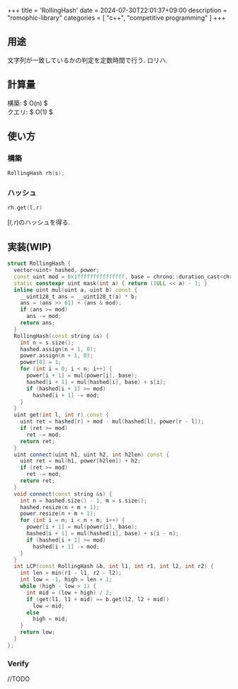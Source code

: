 +++
title = 'RollingHash'
date = 2024-07-30T22:01:37+09:00
description = "romophic-library"
categories = [
  "c++",
  "competitive programming"
]
+++
## 用途
文字列が一致しているかの判定を定数時間で行う. ロリハ.

## 計算量
構築: $ O(n) $  
クエリ: $ O(1) $

## 使い方
### 構築
```cpp
RollingHash rh(s);
```

### ハッシュ
```cpp
rh.get(l,r)
```
$[l,r)$のハッシュを得る.

## 実装(WIP)
```cpp
struct RollingHash {
  vector<uint> hashed, power;
  const uint mod = 0x1fffffffffffffff, base = chrono::duration_cast<chrono::microseconds>(chrono::system_clock::now().time_since_epoch()).count() % mod;
  static constexpr uint mask(int a) { return (1ULL << a) - 1; }
  inline uint mul(uint a, uint b) const {
    __uint128_t ans = __uint128_t(a) * b;
    ans = (ans >> 61) + (ans & mod);
    if (ans >= mod)
      ans -= mod;
    return ans;
  }
  RollingHash(const string &s) {
    int n = s.size();
    hashed.assign(n + 1, 0);
    power.assign(n + 1, 0);
    power[0] = 1;
    for (int i = 0; i < n; i++) {
      power[i + 1] = mul(power[i], base);
      hashed[i + 1] = mul(hashed[i], base) + s[i];
      if (hashed[i + 1] >= mod)
        hashed[i + 1] -= mod;
    }
  }
  uint get(int l, int r) const {
    uint ret = hashed[r] + mod - mul(hashed[l], power[r - l]);
    if (ret >= mod)
      ret -= mod;
    return ret;
  }
  uint connect(uint h1, uint h2, int h2len) const {
    uint ret = mul(h1, power[h2len]) + h2;
    if (ret >= mod)
      ret -= mod;
    return ret;
  }
  void connect(const string &s) {
    int n = hashed.size() - 1, m = s.size();
    hashed.resize(n + m + 1);
    power.resize(n + m + 1);
    for (int i = n; i < n + m; i++) {
      power[i + 1] = mul(power[i], base);
      hashed[i + 1] = mul(hashed[i], base) + s[i - n];
      if (hashed[i + 1] >= mod)
        hashed[i + 1] -= mod;
    }
  }
  int LCP(const RollingHash &b, int l1, int r1, int l2, int r2) {
    int len = min(r1 - l1, r2 - l2);
    int low = -1, high = len + 1;
    while (high - low > 1) {
      int mid = (low + high) / 2;
      if (get(l1, l1 + mid) == b.get(l2, l2 + mid))
        low = mid;
      else
        high = mid;
    }
    return low;
  }
};

```

### Verify
//TODO